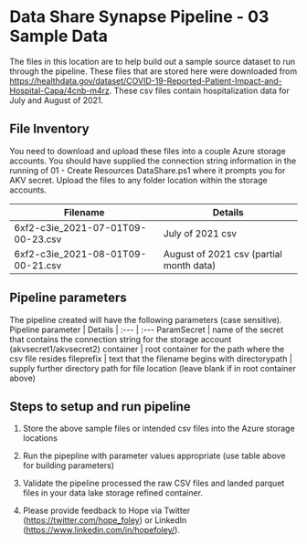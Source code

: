 # Data Share Synapse Pipeline - 03 Sample Data

The files in this location are to help build out a sample source dataset to run through the pipeline.  These files that are stored here were downloaded from 	https://healthdata.gov/dataset/COVID-19-Reported-Patient-Impact-and-Hospital-Capa/4cnb-m4rz.  These csv files contain hospitalization data for July and August of 2021.  

## File Inventory
You need to download and upload these files into a couple Azure storage accounts.  You should have supplied the connection string information in the running of 01 - Create Resources DataShare.ps1 where it prompts you for AKV secret.  Upload the files to any folder location within the storage accounts.  

Filename  | Details
------------- | -------------
6xf2-c3ie_2021-07-01T09-00-23.csv | July of 2021 csv
6xf2-c3ie_2021-08-01T09-00-21.csv  | August of 2021 csv (partial month data)


## Pipeline parameters
The pipeline created will have the following parameters (case sensitive).  
Pipeline parameter | Details
| :--- | :--- 
ParamSecret | name of the secret that contains the connection string for the storage account (akvsecret1/akvsecret2)
container | root container for the path where the csv file resides
fileprefix | text that the filename begins with
directorypath | supply further directory path for file location (leave blank if in root container above)

## Steps to setup and run pipeline

1. Store the above sample files or intended csv files into the Azure storage locations 

2. Run the pipepline with parameter values appropriate (use table above for building parameters)
  
3. Validate the pipeline processed the raw CSV files and landed parquet files in your data lake storage refined container.  

4. Please provide feedback to Hope via Twitter (https://twitter.com/hope_foley) or LinkedIn (https://www.linkedin.com/in/hopefoley/).  

